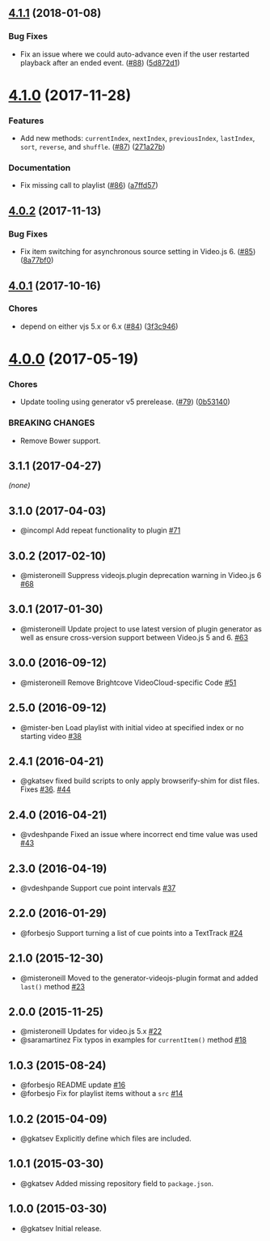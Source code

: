 <a name="4.1.1"></a>
## [4.1.1](https://github.com/brightcove/videojs-playlist/compare/v4.1.0...v4.1.1) (2018-01-08)

### Bug Fixes

* Fix an issue where we could auto-advance even if the user restarted playback after an ended event. ([#88](https://github.com/brightcove/videojs-playlist/issues/88)) ([5d872d1](https://github.com/brightcove/videojs-playlist/commit/5d872d1))

<a name="4.1.0"></a>
# [4.1.0](https://github.com/brightcove/videojs-playlist/compare/v4.0.2...v4.1.0) (2017-11-28)

### Features

* Add new methods: `currentIndex`, `nextIndex`, `previousIndex`, `lastIndex`, `sort`, `reverse`, and `shuffle`. ([#87](https://github.com/brightcove/videojs-playlist/issues/87)) ([271a27b](https://github.com/brightcove/videojs-playlist/commit/271a27b))

### Documentation

* Fix missing call to playlist ([#86](https://github.com/brightcove/videojs-playlist/issues/86)) ([a7ffd57](https://github.com/brightcove/videojs-playlist/commit/a7ffd57))

<a name="4.0.2"></a>
## [4.0.2](https://github.com/brightcove/videojs-playlist/compare/v4.0.1...v4.0.2) (2017-11-13)

### Bug Fixes

* Fix item switching for asynchronous source setting in Video.js 6. ([#85](https://github.com/brightcove/videojs-playlist/issues/85)) ([8a77bf0](https://github.com/brightcove/videojs-playlist/commit/8a77bf0))

<a name="4.0.1"></a>
## [4.0.1](https://github.com/brightcove/videojs-playlist/compare/v4.0.0...v4.0.1) (2017-10-16)

### Chores

* depend on either vjs 5.x or 6.x ([#84](https://github.com/brightcove/videojs-playlist/issues/84)) ([3f3c946](https://github.com/brightcove/videojs-playlist/commit/3f3c946))

<a name="4.0.0"></a>
# [4.0.0](https://github.com/brightcove/videojs-playlist/compare/v2.0.0...v4.0.0) (2017-05-19)

### Chores

* Update tooling using generator v5 prerelease. ([#79](https://github.com/brightcove/videojs-playlist/issues/79)) ([0b53140](https://github.com/brightcove/videojs-playlist/commit/0b53140))


### BREAKING CHANGES

* Remove Bower support.

## 3.1.1 (2017-04-27)
_(none)_

## 3.1.0 (2017-04-03)
* @incompl Add repeat functionality to plugin [#71](https://github.com/brightcove/videojs-playlist/pull/71)

## 3.0.2 (2017-02-10)
* @misteroneill Suppress videojs.plugin deprecation warning in Video.js 6 [#68](https://github.com/brightcove/videojs-playlist/pull/68)

## 3.0.1 (2017-01-30)
* @misteroneill Update project to use latest version of plugin generator as well as ensure cross-version support between Video.js 5 and 6. [#63](https://github.com/brightcove/videojs-playlist/pull/63)

## 3.0.0 (2016-09-12)
* @misteroneill Remove Brightcove VideoCloud-specific Code [#51](https://github.com/brightcove/videojs-playlist/pull/51)

## 2.5.0 (2016-09-12)
* @mister-ben Load playlist with initial video at specified index or no starting video [#38](https://github.com/brightcove/videojs-playlist/pull/38)

## 2.4.1 (2016-04-21)
* @gkatsev fixed build scripts to only apply browserify-shim for dist files. Fixes [#36](https://github.com/brightcove/videojs-playlist/issues/36). [#44](https://github.com/brightcove/videojs-playlist/pull/44)

## 2.4.0 (2016-04-21)
* @vdeshpande Fixed an issue where incorrect end time value was used [#43](https://github.com/brightcove/videojs-playlist/pull/43)

## 2.3.0 (2016-04-19)
* @vdeshpande Support cue point intervals [#37](https://github.com/brightcove/videojs-playlist/pull/37)

## 2.2.0 (2016-01-29)
* @forbesjo Support turning a list of cue points into a TextTrack [#24](https://github.com/brightcove/videojs-playlist/pull/24)

## 2.1.0 (2015-12-30)
* @misteroneill Moved to the generator-videojs-plugin format and added `last()` method [#23](https://github.com/brightcove/videojs-playlist/pull/23)

## 2.0.0 (2015-11-25)
* @misteroneill Updates for video.js 5.x [#22](https://github.com/brightcove/videojs-playlist/pull/22)
* @saramartinez Fix typos in examples for `currentItem()` method [#18](https://github.com/brightcove/videojs-playlist/pull/18)

## 1.0.3 (2015-08-24)
* @forbesjo README update [#16](https://github.com/brightcove/videojs-playlist/pull/16)
* @forbesjo Fix for playlist items without a `src` [#14](https://github.com/brightcove/videojs-playlist/pull/14)

## 1.0.2 (2015-04-09)
* @gkatsev Explicitly define which files are included.

## 1.0.1 (2015-03-30)
* @gkatsev Added missing repository field to `package.json`.

## 1.0.0 (2015-03-30)
* @gkatsev Initial release.
